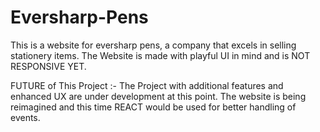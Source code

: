 # Eversharp-Pens

This is a website for eversharp pens, a company that excels in selling stationery items.
The Website is made with playful UI in mind and is NOT RESPONSIVE YET.

FUTURE of This Project :- The Project with additional features and enhanced UX are under development at this point. The website is being reimagined and this time REACT would be used for better handling of events.
